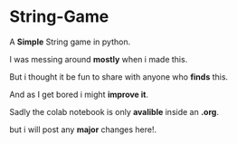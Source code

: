 # String-Game

A **Simple** String game in python.

I was messing around **mostly** when i made this.

But i thought it be fun to share with anyone who **finds** this.

And as I get bored i might **improve it**.

Sadly the colab notebook is only **avalible** inside an **.org**.

but i will post any **major** changes here!.
